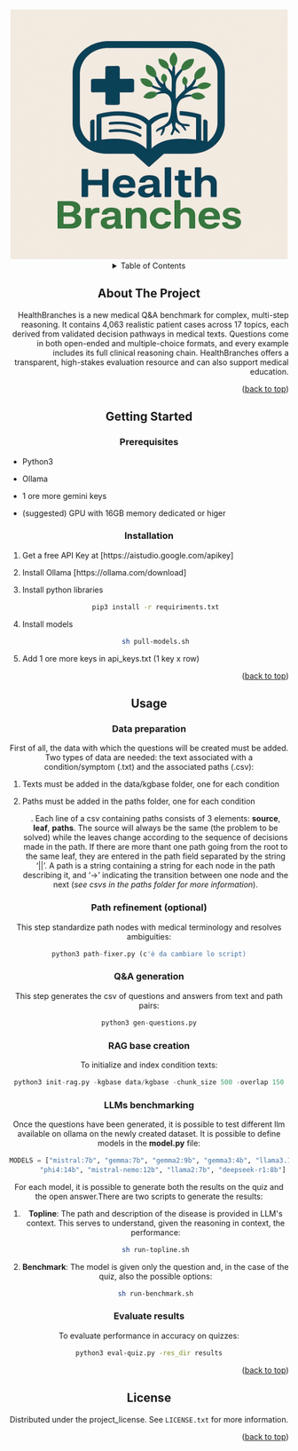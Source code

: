 <!-- Improved compatibility of back to top link: See: https://github.com/othneildrew/Best-README-Template/pull/73 -->
<a id="readme-top"></a>


<!-- PROJECT LOGO -->
<br />
<div align="center">
  <a href="https://github.com/cinghioz/">
    <img src="images/HB.png" alt="Logo" width="500" height="450">
  </a>



<!-- TABLE OF CONTENTS -->
<details>
  <summary>Table of Contents</summary>
  <ol>
    <li>
      <a href="#about-the-project">About The Project</a>
    </li>
    <li>
      <a href="#getting-started">Getting Started</a>
      <ul>
        <li><a href="#prerequisites">Prerequisites</a></li>
        <li><a href="#installation">Installation</a></li>
      </ul>
    </li>
    <li><a href="#usage">Usage</a></li>
    <li><a href="#license">License</a></li>
    <li><a href="#contact">Contact</a></li>
    <li><a href="#acknowledgments">Acknowledgments</a></li>
  </ol>
</details>



<!-- ABOUT THE PROJECT -->
## About The Project

<p align="right">HealthBranches is a new medical Q&A benchmark for complex, multi-step reasoning. It contains 4,063 realistic patient cases across 17 topics, each derived from validated decision pathways in medical texts. Questions come in both open-ended and multiple-choice formats, and every example includes its full clinical reasoning chain. HealthBranches offers a transparent, high-stakes evaluation resource and can also support medical education.</p>

<p align="right">(<a href="#readme-top">back to top</a>)</p>


<!-- GETTING STARTED -->
## Getting Started

### Prerequisites

* <p align="left">Python3</p>
* <p align="left">Ollama</p>
* <p align="left">1 ore more gemini keys</p>
* <p align="left">(suggested) GPU with 16GB memory dedicated or higer</p>

### Installation

1. <p align="left">Get a free API Key at [https://aistudio.google.com/apikey]</p>
2. <p align="left">Install Ollama [https://ollama.com/download]</p>
3. <p align="left">Install python libraries</p>

   ```sh
   pip3 install -r requiriments.txt
   ```
4. <p align="left">Install models</p>

   ```sh
   sh pull-models.sh
   ```
5. <p align="left">Add 1 ore more keys in api_keys.txt (1 key x row)</p>

<p align="right">(<a href="#readme-top">back to top</a>)</p>



<!-- USAGE EXAMPLES -->
## Usage

### Data preparation

First of all, the data with which the questions will be created must be added. Two types of data are needed: the text associated with a condition/symptom (.txt) and the associated paths (.csv):
1. <p align="left">Texts must be added in the data/kgbase folder, one for each condition</p>
2. <p align="left">Paths must be added in the paths folder, one for each condition</p>. Each line of a csv containing paths consists of 3 elements: <b>source</b>, <b>leaf</b>, <b>paths</b>. The source will always be the same (the problem to be solved) while the leaves change according to the sequence of decisions made in the path. If there are more thant one path going from the root to the same leaf, they are entered in the path field separated by the string ‘||’. A path is a string containing a string for each node in the path describing it, and ‘->’ indicating the transition between one node and the next (<i>see csvs in the paths folder for more information</i>).

### Path refinement (optional)

This step standardize path nodes with medical terminology and resolves ambiguities: 
   ```python
   python3 path-fixer.py (c'è da cambiare lo script)
   ```

### Q&A generation

This step generates the csv of questions and answers from text and path pairs:
   ```python
   python3 gen-questions.py
   ```

### RAG base creation

To initialize and index condition texts:
   ```python
   python3 init-rag.py -kgbase data/kgbase -chunk_size 500 -overlap 150
   ```

### LLMs benchmarking

Once the questions have been generated, it is possible to test different llm available on ollama on the newly created dataset. It is possible to define models in the <b>model.py</b> file:
   ```python
   MODELS = ["mistral:7b", "gemma:7b", "gemma2:9b", "gemma3:4b", "llama3.1:8b","qwen2.5:7b",
          "phi4:14b", "mistral-nemo:12b", "llama2:7b", "deepseek-r1:8b"]
   ```
For each model, it is possible to generate both the results on the quiz and the open answer.There are two scripts to generate the results:
1) <b>Topline</b>: The path and description of the disease is provided in LLM's context. This serves to understand, given the reasoning in context, the performance:
   ```sh
   sh run-topline.sh
   ```
2) <b>Benchmark</b>: The model is given only the question and, in the case of the quiz, also the possible options:
   ```sh
   sh run-benchmark.sh
   ```
   
### Evaluate results

To evaluate performance in accuracy on quizzes: 
   ```sh
   python3 eval-quiz.py -res_dir results
   ```

<p align="right">(<a href="#readme-top">back to top</a>)</p>



<!-- LICENSE -->
## License

Distributed under the project_license. See `LICENSE.txt` for more information.

<p align="right">(<a href="#readme-top">back to top</a>)</p>

